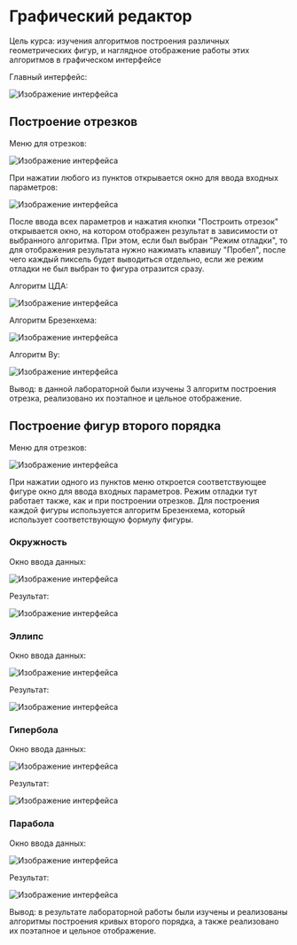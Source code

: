 # Графический редактор
Цель курса: изучения алгоритмов построения различных геометрических
фигур, и наглядное отображение работы этих алгоритмов в графическом интерфейсе 

Главный интерфейс:

![Изображение интерфейса](docs/main_interface.png)

## Построение отрезков
Меню для отрезков:

![Изображение интерфейса](docs/line_menu.png)

При нажатии любого из пунктов открывается окно для ввода входных параметров:

![Изображение интерфейса](docs/line_input_window.png)

После ввода всех параметров и нажатия кнопки "Построить отрезок" открывается окно, на котором отображен результат в
зависимости от выбранного алгоритма. При этом, если был выбран "Режим отладки", то для отображения результата
нужно нажимать клавишу "Пробел", после чего каждый пиксель будет выводиться отдельно, если же режим отладки не был
выбран то фигура отразится сразу.

Алгоритм ЦДА:

![Изображение интерфейса](docs/dda_algorithm.png)

Алгоритм Брезенхема:

![Изображение интерфейса](docs/bresenham_algorithm.png)

Алгоритм Ву:

![Изображение интерфейса](docs/wu_algorithm.png)

Вывод: в данной лабораторной были изучены 3 алгоритм построения отрезка, реализовано их 
поэтапное и цельное отображение.

## Построение фигур второго порядка
Меню для отрезков:

![Изображение интерфейса](docs/second_order_menu.png)

При нажатии одного из пунктов меню откроется соответствующее фигуре окно для ввода входных параметров.
Режим отладки тут работает также, как и при построении отрезков. Для построения каждой фигуры используется алгоритм
Брезенхема, который использует соответствующую формулу фигуры.

### Окружность
Окно ввода данных:

![Изображение интерфейса](docs/circle_input_window.png)

Результат:

![Изображение интерфейса](docs/circle_algorithm.png)

### Эллипс

Окно ввода данных:

![Изображение интерфейса](docs/ellipse_input_window.png)

Результат:

![Изображение интерфейса](docs/ellipse_algorithm.png)

### Гипербола

Окно ввода данных:

![Изображение интерфейса](docs/hyperbola_input_window.png)

Результат:

![Изображение интерфейса](docs/hyperbola_algorithm.png)

### Парабола

Окно ввода данных:

![Изображение интерфейса](docs/parabola_input_window.png)

Результат:

![Изображение интерфейса](docs/parabola_algorithm.png)

Вывод: в результате лабораторной работы были изучены и реализованы алгоритмы построения кривых второго порядка,
а также реализовано их поэтапное и цельное отображение.

